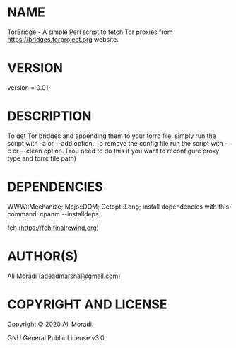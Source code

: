 # NAME

TorBridge - A simple Perl script to fetch Tor proxies from https://bridges.torproject.org website.

# VERSION

version = 0.01;

# DESCRIPTION

To get Tor bridges and appending them to your torrc file, simply run the script with -a or --add option.
To remove the config file run the script with -c or --clean option. (You need to do this if you want to reconfigure proxy type and torrc file path)

# DEPENDENCIES

WWW::Mechanize;
Mojo::DOM;
Getopt::Long;
install dependencies with this command:
cpanm --installdeps .

feh (https://feh.finalrewind.org)
# AUTHOR(S)

Ali Moradi (adeadmarshal@gmail.com)

# COPYRIGHT AND LICENSE

Copyright © 2020 Ali Moradi.

GNU General Public License v3.0
